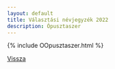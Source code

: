 ```yaml
---
layout: default
title: Választási névjegyzék 2022
description: Ópusztaszer
---
```


{% include OOpusztaszer.html %}

[Vissza](./)